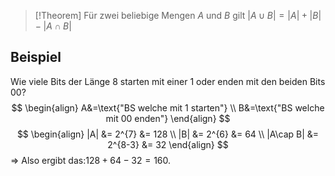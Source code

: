 >[!Theorem]
>Für zwei beliebige Mengen $A$ und $B$ gilt $|A\cup B|=|A|+|B| - |A\cap B|$

## Beispiel
Wie viele Bits der Länge 8 starten mit einer $1$ oder enden mit den beiden Bits $00$?
$$
\begin{align}
A&=\text{"BS welche mit 1 starten"} \\
B&=\text{"BS welche mit 00 enden"}
\end{align}
$$
$$
\begin{align}
|A| &= 2^{7} &= 128 \\
|B| &= 2^{6} &= 64 \\
|A\cap B| &= 2^{8-3} &= 32
\end{align}
$$
=> Also ergibt das:$128+64-32=160$.